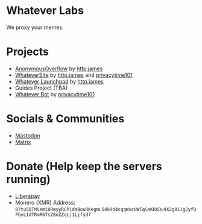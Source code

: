 # Whatever Labs

We proxy your memes.


# Projects

- [AnonymousOverflow](https://github.com/httpjamesm/AnonymousOverflow) by [http.james](https://httpjames.space)
- [WhateverSite](https://github.com/WhateverLabs/WhateverSite) by [http.james](https://httpjames.space) and [privacytime101](https://github.com/privacytime101)
- [Whatever Launchpad](https://github.com/httpjamesm/launchpad-redirects) by [http.james](https://httpjames.space)
- Guides Project (TBA)
- [Whatever Bot](https://github.com/WhateverLabs/WhateverBot) by [privacytime101](https://github.com/privacytime101)


# Socials & Communities

- <a rel="me" href="https://noc.social/@whatever">Mastodon</a>
- [Matrix](https://matrix.to/#/#whatever:matrix.httpjames.space)


# Donate (Help keep the servers running)

- [Liberapay](https://liberapay.com/whateversocial)
- Monero (XMR) Address: `87tu5QTMSKmi8RmyyRCP1daBouRKegmL54k9d4cqqWscHWTqSaKRXQu9X2g81JgJyfQFbyL1dTRmR6TsZ8oZZqLj1Ljfyd7`
